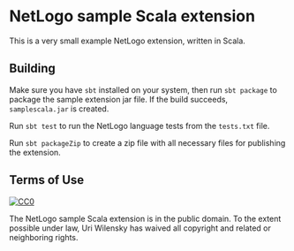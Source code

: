 # NetLogo sample Scala extension

This is a very small example NetLogo extension, written in Scala.

## Building

Make sure you have `sbt` installed on your system, then run `sbt package` to package the sample extension jar file.  If the build succeeds, `samplescala.jar` is created.

Run `sbt test` to run the NetLogo language tests from the `tests.txt` file.

Run `sbt packageZip` to create a zip file with all necessary files for publishing the extension.

## Terms of Use

[![CC0](http://i.creativecommons.org/p/zero/1.0/88x31.png)](http://creativecommons.org/publicdomain/zero/1.0/)

The NetLogo sample Scala extension is in the public domain.  To the extent possible under law, Uri Wilensky has waived all copyright and related or neighboring rights.
